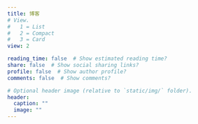 ```yaml
---
title: 博客
# View.
#   1 = List
#   2 = Compact
#   3 = Card
view: 2

reading_time: false  # Show estimated reading time?
share: false  # Show social sharing links?
profile: false  # Show author profile?
comments: false  # Show comments?

# Optional header image (relative to `static/img/` folder).
header:
  caption: ""
  image: ""
---
```



